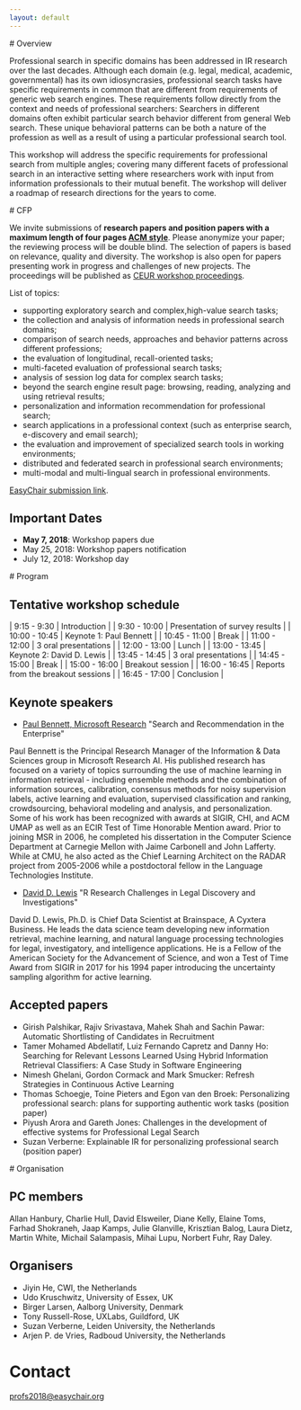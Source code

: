 ```yaml
---
layout: default
---
```

<div class="navsec" id="overview"></div>
# Overview

Professional search in specific domains has been addressed in IR research over the last decades. Although each domain (e.g. legal, medical, academic, governmental) has its own idiosyncrasies, professional search tasks have specific requirements in common that are different from requirements of generic web search engines. These requirements follow directly from the context and needs of professional searchers: Searchers in different domains often exhibit particular search behavior different from general Web search. These unique behavioral patterns can be both a nature of the profession as well as a result of using a particular professional search tool.

This workshop will address the specific requirements for professional search from multiple angles; covering many different facets of professional search in an interactive setting where researchers work with input from information professionals to their mutual benefit. The workshop will deliver a roadmap of research directions for the years to come.


<div class="navsec" id="cfp"></div>
# CFP

We invite submissions of **research papers and position papers with a maximum length of four pages [ACM style](https://www.acm.org/publications/proceedings-template)**. Please anonymize your paper; the reviewing process will be double blind. The selection of papers is based on relevance, quality and diversity. The workshop is also open for papers presenting work in progress and challenges of new projects. The proceedings will be published as [CEUR workshop proceedings](http://ceur-ws.org/).

List of topics:
* supporting exploratory search and complex,high-value search tasks;
* the collection and analysis of information needs in professional search domains;
* comparison of search needs, approaches and behavior patterns across different professions;
* the evaluation of longitudinal, recall-oriented tasks;
* multi-faceted evaluation of professional search tasks;
* analysis of session log data for complex search tasks;
* beyond the search engine result page: browsing, reading, analyzing and using retrieval results;
* personalization and information recommendation for professional search;
* search applications in a professional context (such as enterprise search, e-discovery and email search);
* the evaluation and improvement of specialized search tools in working environments;
* distributed and federated search in professional search environments;
* multi-modal and multi-lingual search in professional environments.

[EasyChair submission link](https://easychair.org/conferences/?conf=profs2018).


## Important Dates

* **May 7, 2018**: Workshop papers due
* May 25, 2018: Workshop papers notification
* July 12, 2018: Workshop day


<div class="navsec" id="program"></div>
# Program

## Tentative workshop schedule
| 9:15 - 9:30	| Introduction 	| 
| 9:30 - 10:00	| Presentation of survey results	| 
| 10:00 - 10:45	| Keynote 1: Paul Bennett 	| 
| 10:45 - 11:00	| Break	| 
| 11:00 - 12:00	| 3 oral presentations	| 
| 12:00 - 13:00	| Lunch	| 
| 13:00 - 13:45	| Keynote 2: David D. Lewis	| 
| 13:45 - 14:45	| 3 oral presentations	| 
| 14:45 - 15:00	| Break	| 
| 15:00 - 16:00	| Breakout session	| 
| 16:00 - 16:45	| Reports from the breakout sessions	| 
| 16:45 - 17:00	| Conclusion	| 


## Keynote speakers
* [Paul Bennett, Microsoft Research](https://www.microsoft.com/en-us/research/people/pauben)
"Search and Recommendation in the Enterprise"

Paul Bennett is the Principal Research Manager of the Information & Data Sciences group in Microsoft Research AI. His published research has focused on a variety of topics surrounding the use of machine learning in information retrieval - including ensemble methods and the combination of information sources, calibration, consensus methods for noisy supervision labels, active learning and evaluation, supervised classification and ranking, crowdsourcing, behavioral modeling and analysis, and personalization. Some of his work has been recognized with awards at SIGIR, CHI, and ACM UMAP as well as an ECIR Test of Time Honorable Mention award. Prior to joining MSR in 2006, he completed his dissertation in the Computer Science Department at Carnegie Mellon with Jaime Carbonell and John Lafferty. While at CMU, he also acted as the Chief Learning Architect on the RADAR project from 2005-2006 while a postdoctoral fellow in the Language Technologies Institute.

* [David D. Lewis](http://daviddlewis.com/)
"R Research Challenges in Legal Discovery and Investigations"

David D. Lewis, Ph.D. is Chief Data Scientist at Brainspace, A Cyxtera Business.  He leads the data science team developing new information retrieval, machine learning, and natural language processing technologies for legal, investigatory, and intelligence applications.  He is a Fellow of the American Society for the Advancement of Science, and won a Test of Time Award from SIGIR in 2017 for his 1994 paper introducing the uncertainty sampling algorithm for active learning.

## Accepted papers
* Girish Palshikar, Rajiv Srivastava, Mahek Shah and Sachin Pawar: Automatic Shortlisting of Candidates in Recruitment
* Tamer Mohamed Abdellatif, Luiz Fernando Capretz and Danny Ho: Searching for Relevant Lessons Learned Using Hybrid Information Retrieval Classifiers: A Case Study in Software Engineering
* Nimesh Ghelani, Gordon Cormack and Mark Smucker: Refresh Strategies in Continuous Active Learning
* Thomas Schoegje, Toine Pieters and Egon van den Broek: Personalizing professional search: plans for supporting authentic work tasks (position paper)
* Piyush Arora and Gareth Jones: Challenges in the development of effective systems for Professional Legal Search
* Suzan Verberne: Explainable IR for personalizing professional search (position paper)


<div class="navsec" id="organisation"></div>
# Organisation

## PC members
Allan Hanbury, Charlie Hull, David Elsweiler, Diane Kelly, Elaine Toms, Farhad Shokraneh, Jaap Kamps, Julie Glanville, Krisztian Balog, Laura Dietz, Martin White, Michail Salampasis, Mihai Lupu, Norbert Fuhr, Ray Daley.

##  Organisers 
* Jiyin He, CWI, the Netherlands
* Udo Kruschwitz, University of Essex, UK
* Birger Larsen, Aalborg University, Denmark
* Tony Russell-Rose, UXLabs, Guildford, UK
* Suzan Verberne, Leiden University, the Netherlands
* Arjen P. de Vries, Radboud University, the Netherlands

# Contact
[profs2018@easychair.org](mailto:profs2018@easychair.org)



 
